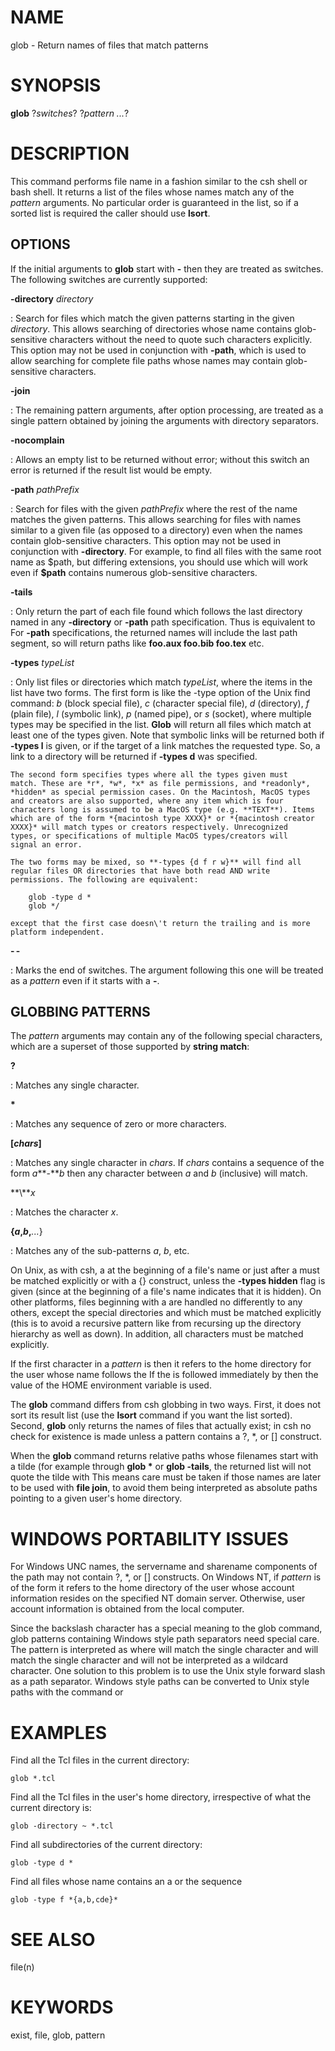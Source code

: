 # NAME

glob - Return names of files that match patterns

# SYNOPSIS

**glob** ?*switches*? ?*pattern \...*?

# DESCRIPTION

This command performs file name in a fashion similar to the csh shell or
bash shell. It returns a list of the files whose names match any of the
*pattern* arguments. No particular order is guaranteed in the list, so
if a sorted list is required the caller should use **lsort**.

## OPTIONS

If the initial arguments to **glob** start with **-** then they are
treated as switches. The following switches are currently supported:

**-directory** *directory*

:   Search for files which match the given patterns starting in the
    given *directory*. This allows searching of directories whose name
    contains glob-sensitive characters without the need to quote such
    characters explicitly. This option may not be used in conjunction
    with **-path**, which is used to allow searching for complete file
    paths whose names may contain glob-sensitive characters.

**-join**

:   The remaining pattern arguments, after option processing, are
    treated as a single pattern obtained by joining the arguments with
    directory separators.

**-nocomplain**

:   Allows an empty list to be returned without error; without this
    switch an error is returned if the result list would be empty.

**-path** *pathPrefix*

:   Search for files with the given *pathPrefix* where the rest of the
    name matches the given patterns. This allows searching for files
    with names similar to a given file (as opposed to a directory) even
    when the names contain glob-sensitive characters. This option may
    not be used in conjunction with **-directory**. For example, to find
    all files with the same root name as \$path, but differing
    extensions, you should use which will work even if **\$path**
    contains numerous glob-sensitive characters.

**-tails**

:   Only return the part of each file found which follows the last
    directory named in any **-directory** or **-path** path
    specification. Thus is equivalent to For **-path** specifications,
    the returned names will include the last path segment, so will
    return paths like **foo.aux foo.bib foo.tex** etc.

**-types** *typeList*

:   Only list files or directories which match *typeList*, where the
    items in the list have two forms. The first form is like the -type
    option of the Unix find command: *b* (block special file), *c*
    (character special file), *d* (directory), *f* (plain file), *l*
    (symbolic link), *p* (named pipe), or *s* (socket), where multiple
    types may be specified in the list. **Glob** will return all files
    which match at least one of the types given. Note that symbolic
    links will be returned both if **-types l** is given, or if the
    target of a link matches the requested type. So, a link to a
    directory will be returned if **-types d** was specified.

    The second form specifies types where all the types given must
    match. These are *r*, *w*, *x* as file permissions, and *readonly*,
    *hidden* as special permission cases. On the Macintosh, MacOS types
    and creators are also supported, where any item which is four
    characters long is assumed to be a MacOS type (e.g. **TEXT**). Items
    which are of the form *{macintosh type XXXX}* or *{macintosh creator
    XXXX}* will match types or creators respectively. Unrecognized
    types, or specifications of multiple MacOS types/creators will
    signal an error.

    The two forms may be mixed, so **-types {d f r w}** will find all
    regular files OR directories that have both read AND write
    permissions. The following are equivalent:

        glob -type d *
        glob */

    except that the first case doesn\'t return the trailing and is more
    platform independent.

**- -**

:   Marks the end of switches. The argument following this one will be
    treated as a *pattern* even if it starts with a **-**.

## GLOBBING PATTERNS

The *pattern* arguments may contain any of the following special
characters, which are a superset of those supported by **string match**:

**?**

:   Matches any single character.

**\***

:   Matches any sequence of zero or more characters.

**\[***chars***\]**

:   Matches any single character in *chars*. If *chars* contains a
    sequence of the form *a***-***b* then any character between *a* and
    *b* (inclusive) will match.

**\\***x*

:   Matches the character *x*.

**{***a***,***b***,***\...*}

:   Matches any of the sub-patterns *a*, *b*, etc.

On Unix, as with csh, a at the beginning of a file\'s name or just after
a must be matched explicitly or with a {} construct, unless the **-types
hidden** flag is given (since at the beginning of a file\'s name
indicates that it is hidden). On other platforms, files beginning with a
are handled no differently to any others, except the special directories
and which must be matched explicitly (this is to avoid a recursive
pattern like from recursing up the directory hierarchy as well as down).
In addition, all characters must be matched explicitly.

If the first character in a *pattern* is then it refers to the home
directory for the user whose name follows the If the is followed
immediately by then the value of the HOME environment variable is used.

The **glob** command differs from csh globbing in two ways. First, it
does not sort its result list (use the **lsort** command if you want the
list sorted). Second, **glob** only returns the names of files that
actually exist; in csh no check for existence is made unless a pattern
contains a ?, \*, or \[\] construct.

When the **glob** command returns relative paths whose filenames start
with a tilde (for example through **glob \*** or **glob -tails**, the
returned list will not quote the tilde with This means care must be
taken if those names are later to be used with **file join**, to avoid
them being interpreted as absolute paths pointing to a given user\'s
home directory.

# WINDOWS PORTABILITY ISSUES

For Windows UNC names, the servername and sharename components of the
path may not contain ?, \*, or \[\] constructs. On Windows NT, if
*pattern* is of the form it refers to the home directory of the user
whose account information resides on the specified NT domain server.
Otherwise, user account information is obtained from the local computer.

Since the backslash character has a special meaning to the glob command,
glob patterns containing Windows style path separators need special
care. The pattern is interpreted as where will match the single
character and will match the single character and will not be
interpreted as a wildcard character. One solution to this problem is to
use the Unix style forward slash as a path separator. Windows style
paths can be converted to Unix style paths with the command or

# EXAMPLES

Find all the Tcl files in the current directory:

    glob *.tcl

Find all the Tcl files in the user\'s home directory, irrespective of
what the current directory is:

    glob -directory ~ *.tcl

Find all subdirectories of the current directory:

    glob -type d *

Find all files whose name contains an a or the sequence

    glob -type f *{a,b,cde}*

# SEE ALSO

file(n)

# KEYWORDS

exist, file, glob, pattern
